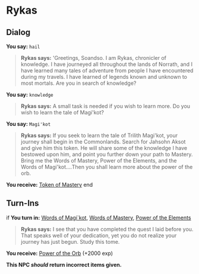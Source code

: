 # Rykas
## Dialog

**You say:** `hail`



>**Rykas says:** 'Greetings, Soandso. I am Rykas, chronicler of knowledge. I have journeyed all throughout the lands of Norrath, and I have learned many tales of adventure from people I have encountered during my travels. I have learned of legends known and unknown to most mortals. Are you in search of knowledge?

**You say:** `knowledge`



>**Rykas says:** A small task is needed if you wish to learn more. Do you wish to learn the tale of Magi'kot?

**You say:** `Magi'kot`



>**Rykas says:** If you seek to learn the tale of Trilith Magi'kot, your journey shall begin in the Commonlands. Search for Jahsohn Aksot and give him this token. He will share some of the knowledge I have bestowed upon him, and point you further down your path to Mastery. Bring me the Words of Mastery, Power of the Elements, and the Words of Magi'kot....Then you shall learn more about the power of the orb.


**You receive:**  [Token of Mastery](/item/28035)
end

## Turn-Ins



if **You turn in:** [Words of Magi\`kot](/item/28003), [Words of Mastery](/item/28004), [Power of the Elements](/item/28031)


>**Rykas says:** I see that you have completed the quest I laid before you. That speaks well of your dedication, yet you do not realize your journey has just begun. Study this tome.


 **You receive:**  [Power of the Orb](/item/18958) (+2000 exp)

**This NPC *should* return incorrect items given.**
